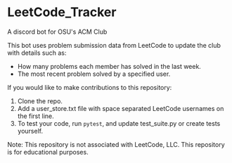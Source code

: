 # LeetCode_Tracker
A discord bot for OSU's ACM Club

This bot uses problem submission data from LeetCode to update the club with details such as:
- How many problems each member has solved in the last week.
- The most recent problem solved by a specified user.

If you would like to make contributions to this repository:
1. Clone the repo.
2. Add a user_store.txt file with space separated LeetCode usernames on the first line.
3. To test your code, run `pytest`, and update test_suite.py or create tests yourself.

Note: This repository is not associated with LeetCode, LLC. This repository is for educational purposes.
